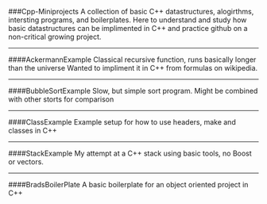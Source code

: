 ###Cpp-Miniprojects
A collection of basic C++ datastructures, alogirthms, intersting programs, and 
boilerplates.
Here to understand and study how basic datastructures can be implimented in
C++ and practice github on a non-critical growing project.

---
####AckermannExample
Classical recursive function, runs basically longer than the universe
Wanted to impliment it in C++ from formulas on wikipedia.

---
####BubbleSortExample
Slow, but simple sort program. Might be combined with other storts for comparison

---
####ClassExample
Example setup for how to use headers, make and classes in C++

---
####StackExample
My attempt at a C++ stack using basic tools, no Boost or vectors.

---
####BradsBoilerPlate
A basic boilerplate for an object oriented project in C++



